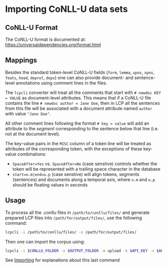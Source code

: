 # Importing CoNLL-U data sets

## CoNLL-U Format

The CoNLL-U format is documented at: https://universaldependencies.org/format.html

## Mappings

Besides the standard token-level CoNLL-U fields (`form`, `lemma`, `upos`, `xpos`, `feats`, `head`, `deprel`, `deps`) one can also provide document- and sentence-level annotations using comment lines in the files.

The `lcpcli` converter will treat all the comments that start with `# newdoc KEY = VALUE` as document-level attributes.
This means that if a CoNLL-U file contains the line `# newdoc author = Jane Doe`, then in LCP all the sentences from this file will be associated with a document attribute named `author` with value `"Jane Doe"`.

All other comment lines following the format `# key = value` will add an attribute to the _segment_ corresponding to the sentence below that line (i.e. not at the document level).

The key-value pairs in the `MISC` column of a token line will be treated as attributes of the corresponding token, with the exceptions of these key-value combinations:
 - `SpaceAfter=Yes` vs. `SpaceAfter=No` (case senstive) controls whether the token will be represented with a trailing space character in the database
 - `start=n.m|end=o.p` (case senstive) will align tokens, segments (sentences) and documents along a temporal axis, where `n.m` and `o.p` should be floating values in seconds

## Usage

To process all the .conllu files in `/path/to/conllu/files/` and generate prepared LCP files into `/path/for/output/files/`, use the following command:

```bash
lcpcli -i /path/to/conllu/files/ -o /path/for/output/files/
```

Then one can import the corpus using:

```bash
lcpcli -i $CONLLU_FOLDER -o $OUTPUT_FOLDER -m upload -k $API_KEY -s $API_SECRET -p $PROJECT_NAME --live
```

See [Importing](importing.md) for explanations about this last command